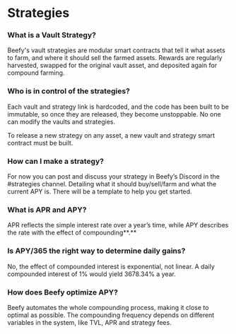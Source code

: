 # Strategies

### What is a Vault Strategy?

Beefy's vault strategies are modular smart contracts that tell it what assets to farm, and where it should sell the farmed assets. Rewards are regularly harvested, swapped for the original vault asset, and deposited again for compound farming.

### **Who is in control of the strategies?**

Each vault and strategy link is hardcoded, and the code has been built to be immutable, so once they are released, they become unstoppable. No one can modify the vaults and strategies.

To release a new strategy on any asset, a new vault and strategy smart contract must be built.

### **How can I make a strategy?**

For now you can post and discuss your strategy in Beefy’s Discord in the #strategies channel. Detailing what it should buy/sell/farm and what the current APY is. There will be a template to help you get started.

### **What is APR and APY?**

APR reflects the simple interest rate over a year’s time, while APY describes the rate with the effect of compounding**.**

### **Is APY/365 the right way to determine daily gains?**

No, the effect of compounded interest is exponential, not linear. A daily compounded interest of 1% would yield 3678.34% a year.

### **How does Beefy optimize APY?**

Beefy automates the whole compounding process, making it close to optimal as possible. The compounding frequency depends on different variables in the system, like TVL, APR and strategy fees.
